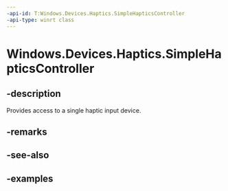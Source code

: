 ```yaml
---
-api-id: T:Windows.Devices.Haptics.SimpleHapticsController
-api-type: winrt class
---
```


<!-- Class syntax.
public class SimpleHapticsController 
-->

# Windows.Devices.Haptics.SimpleHapticsController

## -description
Provides access to a single haptic input device.

## -remarks

## -see-also

## -examples


